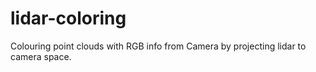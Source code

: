 # lidar-coloring
Colouring point clouds with RGB info from Camera by projecting lidar to camera space.
